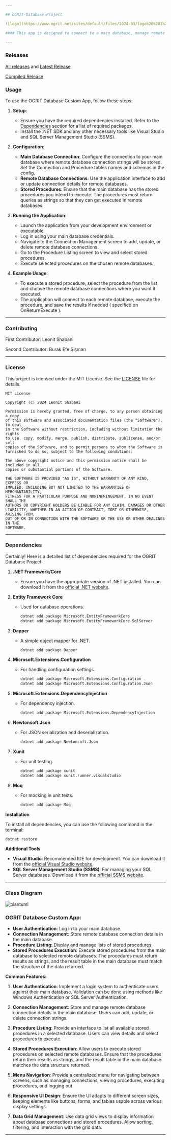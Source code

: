 ```yaml
---

## OGRIT-Database-Project

![logo](https://www.ogrit.net/sites/default/files/2024-03/logo%20%281%29.png)

#### This app is designed to connect to a main database, manage remote database connections, and execute stored procedures on those remote databases.

---
```


### Releases

[All releases](https://github.com/FP-Leo/OGRIT-Uygulama-Projesi/releases) and [Latest Release](https://github.com/FP-Leo/OGRIT-Uygulama-Projesi/releases/latest)

[Compiled Release](https://drive.google.com/file/d/1KpOsMCZEY51_f2eemTFOBd_defXJQdCi/view?usp=sharing)

### Usage

To use the OGRIT Database Custom App, follow these steps:

1. **Setup**:
   - Ensure you have the required dependencies installed. Refer to the [Dependencies](#dependencies) section for a list of required packages.
   - Install the .NET SDK and any other necessary tools like Visual Studio and SQL Server Management Studio (SSMS).

2. **Configuration**:
   - **Main Database Connection**: Configure the connection to your main database where remote database connection strings will be stored. Set the Connection and Procedure tables names and schemas in the config.
   - **Remote Database Connections**: Use the application interface to add or update connection details for remote databases.
   - **Stored Procedures**: Ensure that the main database has the stored procedures you intend to execute. The procedures must return queries as strings so that they can get executed in remote databases.

3. **Running the Application**:
   - Launch the application from your development environment or executable.
   - Log in using your main database credentials.
   - Navigate to the Connection Management screen to add, update, or delete remote database connections.
   - Go to the Procedure Listing screen to view and select stored procedures.
   - Execute selected procedures on the chosen remote databases. 

4. **Example Usage**:
   - To execute a stored procedure, select the procedure from the list and choose the remote database connections where you want it executed.
   - The application will connect to each remote database, execute the procedure, and save the results if needed ( specified on OnReturnExecute ).

---

### Contributing

First Contributor:  Leonit Shabani

Second Contributor: Burak Efe Şişman

---

### License

This project is licensed under the MIT License. See the [LICENSE](LICENSE) file for details.

```
MIT License

Copyright (c) 2024 Leonit Shabani

Permission is hereby granted, free of charge, to any person obtaining a copy
of this software and associated documentation files (the "Software"), to deal
in the Software without restriction, including without limitation the rights
to use, copy, modify, merge, publish, distribute, sublicense, and/or sell
copies of the Software, and to permit persons to whom the Software is
furnished to do so, subject to the following conditions:

The above copyright notice and this permission notice shall be included in all
copies or substantial portions of the Software.

THE SOFTWARE IS PROVIDED "AS IS", WITHOUT WARRANTY OF ANY KIND, EXPRESS OR
IMPLIED, INCLUDING BUT NOT LIMITED TO THE WARRANTIES OF MERCHANTABILITY,
FITNESS FOR A PARTICULAR PURPOSE AND NONINFRINGEMENT. IN NO EVENT SHALL THE
AUTHORS OR COPYRIGHT HOLDERS BE LIABLE FOR ANY CLAIM, DAMAGES OR OTHER
LIABILITY, WHETHER IN AN ACTION OF CONTRACT, TORT OR OTHERWISE, ARISING FROM,
OUT OF OR IN CONNECTION WITH THE SOFTWARE OR THE USE OR OTHER DEALINGS IN THE
SOFTWARE.
```

---

### Dependencies

Certainly! Here is a detailed list of dependencies required for the OGRIT Database Project:

1. **.NET Framework/Core**
   - Ensure you have the appropriate version of .NET installed. You can download it from the [official .NET website](https://dotnet.microsoft.com/download).

2. **Entity Framework Core**
   - Used for database operations.
     ```sh
     dotnet add package Microsoft.EntityFrameworkCore
     dotnet add package Microsoft.EntityFrameworkCore.SqlServer
     ```

3. **Dapper**
   - A simple object mapper for .NET.
     ```sh
     dotnet add package Dapper
     ```

4. **Microsoft.Extensions.Configuration**
   - For handling configuration settings.
     ```sh
     dotnet add package Microsoft.Extensions.Configuration
     dotnet add package Microsoft.Extensions.Configuration.Json
     ```

5. **Microsoft.Extensions.DependencyInjection**
   - For dependency injection.
     ```sh
     dotnet add package Microsoft.Extensions.DependencyInjection
     ```

6. **Newtonsoft.Json**
   - For JSON serialization and deserialization.
     ```sh
     dotnet add package Newtonsoft.Json
     ```

7. **Xunit**
   - For unit testing.
     ```sh
     dotnet add package xunit
     dotnet add package xunit.runner.visualstudio
     ```

8. **Moq**
   - For mocking in unit tests.
     ```sh
     dotnet add package Moq
     ```

**Installation**

To install all dependencies, you can use the following command in the terminal:
```sh
dotnet restore
```

**Additional Tools**

- **Visual Studio**: Recommended IDE for development. You can download it from the [official Visual Studio website](https://visualstudio.microsoft.com/).
- **SQL Server Management Studio (SSMS)**: For managing your SQL Server databases. Download it from the [official SSMS website](https://docs.microsoft.com/sql/ssms/download-sql-server-management-studio-ssms).

---

### Class Diagram

![plantuml](https://www.plantuml.com/plantuml/png/hLDTZjD037wVKymRgT1UW0U4jh1LfQrOci8h6X8tEzfPJ-NnQ2iXpi8Lw1tAlKZ8pwHcu8NDInpxi_tP-Vmci26EZqwzqENvXEVJtXbIbJCXw8snkFJ8v9q3qb-LRf-NsuZ5GdrJ0wYi202NzmOReD5vwvirzf4nhNLPl8xC7ZyldQqUYaKVA867xEAYbgxwzwpN1Z2cgY8v1MM17henQ1fevq6esFeibqyMdkx8Lr17WXpWtH6goF1Fp8TeMVYd2QR4MnluZr5MVkUxCTuVEeAPYPe1a5QtXJr1k0Sg9alJQ0sm6-lSMyDcHROkEcDdlZZGzMZD-CdvmdDmxFgNja7ZYcJg_MJEX526qaUgO4Op_7OaJ7dtTqnIPIThYyqb_KxC5YFyfmoJXagcjideNsC0ue-7sZ3SU7gSBWO2y1eFaJll3ewScWg_BAtPNqDViHvoLi0ILIpqAosTYU-qfzdtrZ-fzkRFFvpz-Vt1EY0bpltgwlNyZZFXT8-vgFW7IisAzV7vccKqi-IkMmBaJab2icgMC4b4YS8JBAqnNrUYb11XffLKJ7xoNm00)

### OGRIT Database Custom App:

- **User Authentication**: Log in to your main database.
- **Connection Management**: Store remote database connection details in the main database.
- **Procedure Listing**: Display and manage lists of stored procedures.
- **Stored Procedures Execution**: Execute stored procedures from the main database to selected remote databases. The procedures must return results as strings, and the result table in the main database must match the structure of the data returned.

**Common Features:**

1. **User Authentication**: Implement a login system to authenticate users against their main database. Validation can be done using methods like Windows Authentication or SQL Server Authentication.

2. **Connection Management**: Store and manage remote database connection details in the main database. Users can add, update, or delete connection strings.

3. **Procedure Listing**: Provide an interface to list all available stored procedures in a selected database. Users can view details and select procedures to execute.

4. **Stored Procedures Execution**: Allow users to execute stored procedures on selected remote databases. Ensure that the procedures return their results as strings, and the result table in the main database matches the data structure returned.

5. **Menu Navigation**: Provide a centralized menu for navigating between screens, such as managing connections, viewing procedures, executing procedures, and logging out.

6. **Responsive UI Design**: Ensure the UI adapts to different screen sizes, keeping elements like buttons, forms, and tables usable across various display settings.

7. **Data Grid Management**: Use data grid views to display information about database connections and stored procedures. Allow sorting, filtering, and interaction with the grid data.

---
